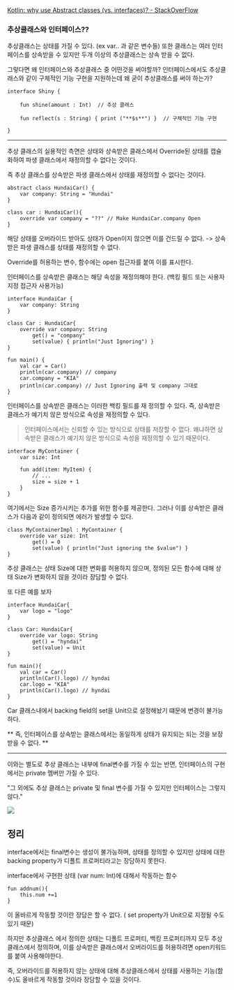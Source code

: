 [Kotlin: why use Abstract classes (vs. interfaces)? - StackOverFlow
](https://stackoverflow.com/questions/45616548/kotlin-why-use-abstract-classes-vs-interfaces)

### 추상클래스와 인터페이스??

추상클래스는 상태를 가질 수 있다. (ex var.. 과 같은 변수들)
또한 클래스는 여러 인터페이스를 상속받을 수 있지만 두개 이상의 추상클래스는 상속 받을 수 없다.

그렇다면 왜 인터페이스와 추상클래스 중 어떤것을 써야할까?
인터페이스에서도 추상클래스와 같이 구체적인 기능 구현을 지원하는데 왜 굳이 추상클래스를 써야 하는가?

```
interface Shiny {

    fun shine(amount : Int)  // 추상 클래스

    fun reflect(s : String) { print ("**$s**") }  // 구체적인 기능 구현

}
```

---

추상 클래스의 실용적인 측면은 상태와 상속받은 클래스에서 Override된 상태를 캡슐화하여 파생 클래스에서 재정의할 수 없다는 것이다.

즉 추상 클래스를 상속받은 파생 클래스에서 상태를 재정의할 수 없다는 것이다.

```
abstract class HundaiCar() {
    var company: String = "Hundai"
}

class car : HundaiCar(){
    override var company = "??" // Make HundaiCar.company Open
}
```

해당 상태를 오버라이드 받아도 상태가 Open이지 않으면 이를 건드릴 수 없다. -> 상속받은 파생 클래스를 상태를 재정의할 수 없다.

Override를 허용하는 변수, 함수에는 open 접근자를 붙여 이를 표시한다.

인터페이스를 상속받은 클래스는 해당 속성을 재정의해야 한다. (백킹 필드 또는 사용자 지정 접근자 사용가능)

```
interface HundaiCar {
    var company: String
}

class Car : HundaiCar{
    override var company: String
        get() = "company"
        set(value) { println("Just Ignoring") }
}

fun main() {
    val car = Car()
    println(car.company) // company
    car.company = "KIA"
    println(car.company) // Just Ignoring 출력 및 company 그대로
}

```

인터페이스를 상속받은 클래스는 이러한 백킹 필드를 재 정의할 수 있다.
즉, 상속받은 클래스가 예기치 않은 방식으로 속성을 재정의할 수 있다.

> 인터페이스에서는 신뢰할 수 있는 방식으로 상태를 저장할 수 없다.
> 왜냐하면 상속받은 클래스가 예기치 않은 방식으로 속성을 재정의할 수 있기 때문이다.

```
interface MyContainer {
    var size: Int

    fun add(item: MyItem) {
        // ...
        size = size + 1
    }
}
```

여기에서는 Size 증가시키는 추가를 위한 함수를 제공한다.
그러나 이를 상속받은 클래스가 다음과 같이 정의되면 에러가 발생할 수 있다.

```
class MyContainerImpl : MyContainer {
    override var size: Int
        get() = 0
        set(value) { println("Just ignoring the $value") }
}
```

추상 클래스는 상태 Size에 대한 변화를 허용하지 않으며, 정의된 모든 함수에 대해 상태 Size가 변화하지 않을 것이라 장담할 수 없다.

또 다른 예를 보자

```
interface HundaiCar{
    var logo = "logo"
}

class Car: HundaiCar{
	override var logo: String
        get() = "hyndai"
        set(value) = Unit
}

fun main(){
    val car = Car()
    println(Car().logo) // hyndai
    car.logo = "KIA"
    println(Car().logo) // hyndai
}
```

Car 클래스내에서 backing field의 set을 Unit으로 설정해놨기 떄문에 변경이 불가능하다.

** 즉, 인터페이스를 상속받는 클래스에서는 동일하게 상태가 유지되는 되는 것을 보장 받을 수 없다. **

---

이와는 별도로 추상 클래스는 내부에 final변수를 가질 수 있는 반면, 인터페이스의 구현에서는 private 멤버만 가질 수 있다.

"그 외에도 추상 클래스는 private 및 final 변수를 가질 수 있지만 인터페이스는 그렇지 않다."

![](https://velog.velcdn.com/images/cksgodl/post/c0abaa81-dc81-4c5a-8b70-f645d12ac1ea/image.png)

## 정리

interface에서는 final변수는 생성이 불가능하며, 상태를 정의할 수 있지만 상태에 대한 backing property가 디폴트 프로퍼티라고는 장담하지 못한다.

interface에서 구현한 상태 (var num: Int)에 대해서 작동하는 함수

```
fun addnum(){
	this.num +=1
}
```

이 올바르게 작동할 것이란 장담은 할 수 없다. ( set property가 Unit으로 지정될 수도 있기 때문)

하지만 추상클래스 에서 정의한 상태는 디폴트 프로퍼티, 백킹 프로퍼티까지 모두 추상클래스에서 정의하며,
이를 상속받은 클래스에서 오버라이드를 허용하려면 open키워드를 붙여 사용해야한다.

즉, 오버라이드를 허용하지 않는 상태에 대해 추상클래스에서 상태를 사용하는 기능(함수)도 올바르게 작동할 것이라 장담할 수 있을 것이다.
